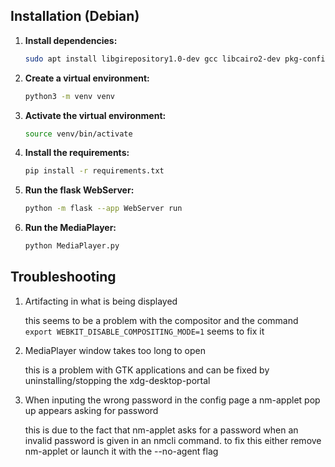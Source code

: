 ## Installation (Debian)

1. **Install dependencies:**
    ```bash
    sudo apt install libgirepository1.0-dev gcc libcairo2-dev pkg-config python3-dev gir1.2-gtk-4.0
    ```

2. **Create a virtual environment:**
    ```bash
    python3 -m venv venv
    ```

3. **Activate the virtual environment:**
    ```bash
    source venv/bin/activate
    ```

4. **Install the requirements:**
    ```bash
    pip install -r requirements.txt
    ```

5. **Run the flask WebServer:**
    ```bash
    python -m flask --app WebServer run
    ```

6. **Run the MediaPlayer:**
    ```bash
    python MediaPlayer.py
    ```


## Troubleshooting

1. Artifacting in what is being displayed

    this seems to be a problem with the compositor and the command `export WEBKIT_DISABLE_COMPOSITING_MODE=1` seems to fix it

2. MediaPlayer window takes too long to open

    this is a problem with GTK applications and can be fixed by uninstalling/stopping the xdg-desktop-portal

3. When inputing the wrong password in the config page a nm-applet pop up appears asking for password

    this is due to the fact that nm-applet asks for a password when an invalid password is given in an nmcli command. to fix this either remove nm-applet or launch it with the --no-agent flag
    